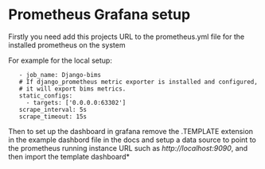 Prometheus Grafana setup
========================

Firstly you need add this projects URL to the prometheus.yml file for the installed prometheus on the system

For example for the local setup:

 ```
    - job_name: Django-bims
    # If django_prometheus metric exporter is installed and configured,
    # it will export bims metrics.
    static_configs:
      - targets: ['0.0.0.0:63302']
    scrape_interval: 5s
    scrape_timeout: 15s
```


Then to set up the dashboard in grafana remove the .TEMPLATE extension in the example dashbord file in the docs and setup a data source to point to the prometheus running instance URL such as *http://localhost:9090*, and then import the template dashboard*
